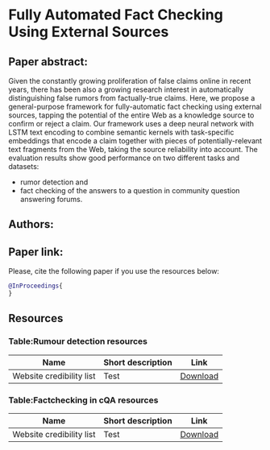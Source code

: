 # Fully Automated Fact Checking Using External Sources

## Paper abstract:
Given the constantly growing proliferation of false claims online in recent years, there has been also a growing research interest in automatically distinguishing false rumors from factually-true claims. Here, we propose a general-purpose framework for fully-automatic fact checking using external sources, tapping the potential of the entire Web as a knowledge source to confirm or reject a claim. Our framework uses a deep neural network with LSTM text encoding to combine semantic kernels with task-specific embeddings that encode a claim together with pieces of potentially-relevant text fragments from the Web, taking the source reliability into account. The evaluation results show
good performance on two different tasks and datasets:
- rumor detection and 
- fact checking of the answers to a question in community question answering forums.

## Authors:

## Paper link: 

Please, cite the following paper if you use the resources below:
```bib
@InProceedings{
}
```
## Resources

### Table:Rumour detection resources

| Name | Short description | Link|
| --- | --- | --- |
| Website credibility list | Test | [Download](https://drive.google.com/open?id=0B0rQz7n3NJj4Q19YaDgwZDJsQ2M) | 


### Table:Factchecking in cQA resources

| Name | Short description | Link|
| --- | --- | --- |
| Website credibility list | Test | [Download](https://drive.google.com/open?id=0B0rQz7n3NJj4Q19YaDgwZDJsQ2M) | 
